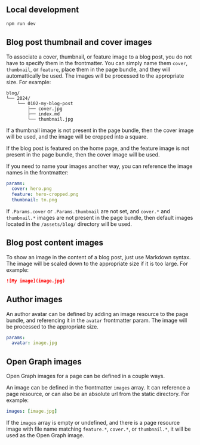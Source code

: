 ## Local development

```bash
npm run dev
```

## Blog post thumbnail and cover images

To associate a cover, thumbnail, or feature image to a blog post, you do not
have to specify them in the frontmatter. You can simply name them `cover`,
`thumbnail`, or `feature`, place them in the page bundle, and they will
automattically be used. The images will be processed to the appropriate size.
For example:

```text
blog/
└── 2024/
    └── 0102-my-blog-post
        ├── cover.jpg
        ├── index.md
        └── thumbnail.jpg
```

If a thumbnail image is not present in the page bundle, then the cover image
will be used, and the image will be cropped into a square.

If the blog post is featured on the home page, and the feature image is not
present in the page bundle, then the cover image will be used.

If you need to name your images another way, you can reference the image names
in the frontmatter:

```yaml
params:
  cover: hero.png
  feature: hero-cropped.png
  thumbnail: tn.png
```

If `.Params.cover` or `.Params.thumbnail` are not set, and `cover.*` and
`thumbnail.*` images are not present in the page bundle, then default images
located in the `/assets/blog/` directory will be used.

## Blog post content images

To show an image in the content of a blog post, just use Markdown syntax. The
image will be scaled down to the appropriate size if it is too large. For
example:

```markdown
![My image](image.jpg)
```

## Author images

An author avatar can be defined by adding an image resource to the page bundle,
and referencing it in the `avatar` frontmatter param. The image will be
processed to the appropriate size.

```yaml
params:
  avatar: image.jpg
```

## Open Graph images

Open Graph images for a page can be defined in a couple ways.

An image can be defined in the frontmatter `images` array. It can reference a
page resource, or can also be an absolute url from the static directory. For
example:

```yaml
images: [image.jpg]
```

If the `images` array is empty or undefined, and there is a page resource image
with file name matching `feature.*`, `cover.*`, or `thumbnail.*`, it will be
used as the Open Graph image.
